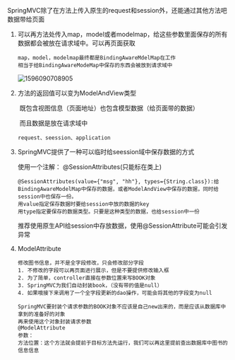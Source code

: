 SpringMVC除了在方法上传入原生的request和session外，还能通过其他方法吧数据带给页面

1. 可以再方法处传入map，model或者modelmap，给这些参数里面保存的所有数据都会被放在请求域中。可以再页面获取

   ```
   map，model，modelmap最终都是BindingAwareMdelMap在工作
   相当于给BindingAwareModeMap中保存的东西会被放到请求域中
   ```

   ![1596090708905](C:\Users\hl2333\AppData\Roaming\Typora\typora-user-images\1596090708905.png)

2. 方法的返回值可以变为ModelAndView类型

   ​	既包含视图信息（页面地址）也包含模型数据（给页面带的数据）

   ​	而且数据是放在请求域中

   ```
   request、seession、application
   ```

3. SpringMVC提供了一种可以临时给seession域中保存数据的方式

   使用一个注解：  @SessionAttributes(只能标在类上)

   ```
   @SessionAttributes(value={"msg", "hh"}, types={String.class}):给BindingAwareModelMap中保存的数据，或者ModelAndView中保存的数据，同时给session中也保存一份。
   用value指定保存数据时要给session中放的数据的key
   用type指定要保存的数据类型。只要是这种类型的数据，也给session中一份
   ```

   推荐使用原生API给session中存放数据，使用@SessionAttribute可能会引发异常

4. ModelAttribute

   ```
   修改图书信息，并不是全字段修改，只会修改部分字段
   1. 不修改的字段可以再页面进行展示，但是不要提供修改输入框
   2. 为了简单，controller直接在参数位置来写BOOK对象
   3. SpringMVC为我们自动封装book，（没有带的值是null）
   4. 如果哦接下来调用了一个全字段更新的dao操作，可能会将其他的字段变为null
   ```

   ```
   SpringMVC要封装个请求参数的BOOK对象不应该是自己new出来的，而是应该从数据库中拿到的准备好的对象
   再来使用这个对象封装请求参数
   @ModelAttribute
   参数：
   方法位置：这个方法就会提前于目标方法先运行，我们可以再这里提前查出数据库中图书的信息信息
   ```

   

















